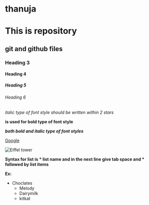 # thanuja 

# This is repository
## git and github files
### Heading 3
#### Heading 4
##### Heading 5
###### Heading 6 

*italic type of font style should be  written within 2 stars*

**is used for bold type of font style**

***both bold and italic type of font styles*** 

[Google](https://www.google.com/) 

![Eiffel tower](https://upload.wikimedia.org/wikipedia/commons/thumb/a/a8/Tour_Eiffel_Wikimedia_Commons.jpg/200px-Tour_Eiffel_Wikimedia_Commons.jpg) 

**Syntax for list is * list name  and in the next line give tab space and * followed by list items**

**Ex:**

* Choclates
  * Melody
  * Dairymilk
  * kitkat

